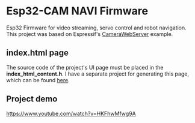 # Esp32-CAM NAVI Firmware

Esp32 Firmware for video streaming, servo control and robot navigation. 
This project was based on Espressif's [CameraWebServer](https://github.com/espressif/arduino-esp32/tree/master/libraries/ESP32/examples/Camera/CameraWebServer) example.

## index.html page

The source code of the project's UI page must be placed in the **index_html_content.h**. I have a separate project for generating this page, which can be found [here](https://github.com/johnnysn/esp32cam-navi-ui). 

## Project demo

https://www.youtube.com/watch?v=HKFhwMfwg9A